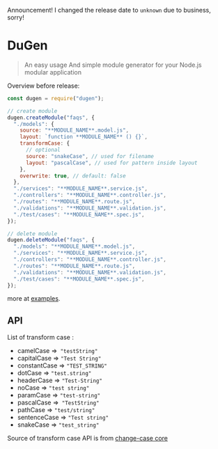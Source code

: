 Announcement! I changed the release date to `unknown` due to business, sorry!

# DuGen

> An easy usage And simple module generator for your Node.js modular application

Overview before release:

```js
const dugen = require("dugen");

// create module
dugen.createModule("faqs", {
  "./models": {
    source: "**MODULE_NAME**.model.js",
    layout: `function **MODULE_NAME** () {}`,
    transformCase: {
      // optional
      source: "snakeCase", // used for filename
      layout: "pascalCase", // used for pattern inside layout
    },
    overwrite: true, // default: false
  },
  "./services": "**MODULE_NAME**.service.js",
  "./controllers": "**MODULE_NAME**.controller.js",
  "./routes": "**MODULE_NAME**.route.js",
  "./validations": "**MODULE_NAME**.validation.js",
  "./test/cases": "**MODULE_NAME**.spec.js",
});

// delete module
dugen.deleteModule("faqs", {
  "./models": "**MODULE_NAME**.model.js",
  "./services": "**MODULE_NAME**.service.js",
  "./controllers": "**MODULE_NAME**.controller.js",
  "./routes": "**MODULE_NAME**.route.js",
  "./validations": "**MODULE_NAME**.validation.js",
  "./test/cases": "**MODULE_NAME**.spec.js",
});
```

more at [examples](./examples).

## API

List of transform case :

- camelCase =>` "testString"`
- capitalCase => `"Test String"`
- constantCase => `"TEST_STRING"`
- dotCase => `"test.string"`
- headerCase => `"Test-String"`
- noCase => `"test string"`
- paramCase => `"test-string"`
- pascalCase =>` "TestString"`
- pathCase => `"test/string"`
- sentenceCase => `"Test string"`
- snakeCase => `"test_string"`

Source of transform case API is from [change-case core](https://github.com/blakeembrey/change-case#core)
